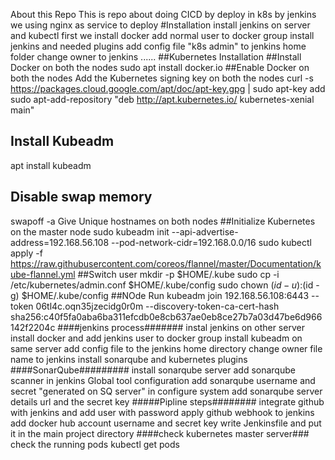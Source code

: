 About this Repo
This is repo about doing CICD by deploy in k8s by jenkins
we using nginx as service to deploy
#Installation
install jenkins on server and kubectl
first we install docker 
add normal user to docker group
install jenkins and needed plugins
add config file "k8s admin" to jenkins home folder
change owner to jenkins
......
##Kubernetes Installation
##Install Docker on both the nodes
sudo apt install docker.io
##Enable Docker on both the nodes
Add the Kubernetes signing key on both the nodes
curl -s https://packages.cloud.google.com/apt/doc/apt-key.gpg | sudo apt-key add
sudo apt-add-repository "deb http://apt.kubernetes.io/ kubernetes-xenial main"
## Install Kubeadm
 apt install kubeadm
## Disable swap memory
swapoff -a
Give Unique hostnames on both nodes
##Initialize Kubernetes on the master node
sudo kubeadm init --api-advertise-address=192.168.56.108 --pod-network-cidr=192.168.0.0/16
sudo kubectl apply -f https://raw.githubusercontent.com/coreos/flannel/master/Documentation/kube-flannel.yml
##Switch user
mkdir -p $HOME/.kube
sudo cp -i /etc/kubernetes/admin.conf $HOME/.kube/config
sudo chown $(id -u):$(id -g) $HOME/.kube/config
##NOde Run
kubeadm join 192.168.56.108:6443 --token 06tl4c.oqn35jzecidg0r0m --discovery-token-ca-cert-hash sha256:c40f5fa0aba6ba311efcdb0e8cb637ae0eb8ce27b7a03d47be6d966142f2204c
####jenkins process#######
instal jenkins on other server
install docker and add jenkins user to docker group
install kubeadm on same server
add config file to the jenkins home directory
change owner file name to jenkins 
install sonarqube and kubernetes plugins
####SonarQube#########
install sonarqube server 
add sonarqube scanner in jenkins Global tool configuration 
add sonarqube username and secret "generated on SQ server"
in configure system add sonarqube server details
url and the secret key
#####Pipline steps########
integrate github with jenkins and add user with password 
apply github webhook to jenkins
add docker hub account username and secret key
write Jenkinsfile and put it in the main project directory
####check kubernetes master server###
check the running pods 
kubectl get pods
 





